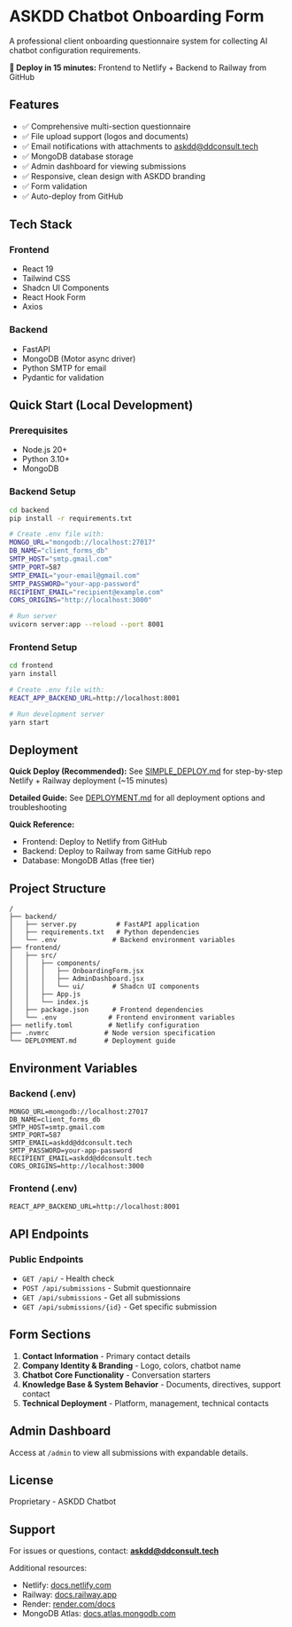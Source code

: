 # ASKDD Chatbot Onboarding Form

A professional client onboarding questionnaire system for collecting AI chatbot configuration requirements.

**🚀 Deploy in 15 minutes:** Frontend to Netlify + Backend to Railway from GitHub

## Features

- ✅ Comprehensive multi-section questionnaire
- ✅ File upload support (logos and documents)
- ✅ Email notifications with attachments to askdd@ddconsult.tech
- ✅ MongoDB database storage
- ✅ Admin dashboard for viewing submissions
- ✅ Responsive, clean design with ASKDD branding
- ✅ Form validation
- ✅ Auto-deploy from GitHub

## Tech Stack

### Frontend
- React 19
- Tailwind CSS
- Shadcn UI Components
- React Hook Form
- Axios

### Backend
- FastAPI
- MongoDB (Motor async driver)
- Python SMTP for email
- Pydantic for validation

## Quick Start (Local Development)

### Prerequisites
- Node.js 20+
- Python 3.10+
- MongoDB

### Backend Setup

```bash
cd backend
pip install -r requirements.txt

# Create .env file with:
MONGO_URL="mongodb://localhost:27017"
DB_NAME="client_forms_db"
SMTP_HOST="smtp.gmail.com"
SMTP_PORT=587
SMTP_EMAIL="your-email@gmail.com"
SMTP_PASSWORD="your-app-password"
RECIPIENT_EMAIL="recipient@example.com"
CORS_ORIGINS="http://localhost:3000"

# Run server
uvicorn server:app --reload --port 8001
```

### Frontend Setup

```bash
cd frontend
yarn install

# Create .env file with:
REACT_APP_BACKEND_URL=http://localhost:8001

# Run development server
yarn start
```

## Deployment

**Quick Deploy (Recommended):** See [SIMPLE_DEPLOY.md](SIMPLE_DEPLOY.md) for step-by-step Netlify + Railway deployment (~15 minutes)

**Detailed Guide:** See [DEPLOYMENT.md](DEPLOYMENT.md) for all deployment options and troubleshooting

**Quick Reference:**
- Frontend: Deploy to Netlify from GitHub
- Backend: Deploy to Railway from same GitHub repo  
- Database: MongoDB Atlas (free tier)

## Project Structure

```
/
├── backend/
│   ├── server.py          # FastAPI application
│   ├── requirements.txt   # Python dependencies
│   └── .env              # Backend environment variables
├── frontend/
│   ├── src/
│   │   ├── components/
│   │   │   ├── OnboardingForm.jsx
│   │   │   ├── AdminDashboard.jsx
│   │   │   └── ui/       # Shadcn UI components
│   │   ├── App.js
│   │   └── index.js
│   ├── package.json      # Frontend dependencies
│   └── .env             # Frontend environment variables
├── netlify.toml         # Netlify configuration
├── .nvmrc              # Node version specification
└── DEPLOYMENT.md       # Deployment guide
```

## Environment Variables

### Backend (.env)
```
MONGO_URL=mongodb://localhost:27017
DB_NAME=client_forms_db
SMTP_HOST=smtp.gmail.com
SMTP_PORT=587
SMTP_EMAIL=askdd@ddconsult.tech
SMTP_PASSWORD=your-app-password
RECIPIENT_EMAIL=askdd@ddconsult.tech
CORS_ORIGINS=http://localhost:3000
```

### Frontend (.env)
```
REACT_APP_BACKEND_URL=http://localhost:8001
```

## API Endpoints

### Public Endpoints
- `GET /api/` - Health check
- `POST /api/submissions` - Submit questionnaire
- `GET /api/submissions` - Get all submissions
- `GET /api/submissions/{id}` - Get specific submission

## Form Sections

1. **Contact Information** - Primary contact details
2. **Company Identity & Branding** - Logo, colors, chatbot name
3. **Chatbot Core Functionality** - Conversation starters
4. **Knowledge Base & System Behavior** - Documents, directives, support contact
5. **Technical Deployment** - Platform, management, technical contacts

## Admin Dashboard

Access at `/admin` to view all submissions with expandable details.

## License

Proprietary - ASKDD Chatbot

## Support

For issues or questions, contact: **askdd@ddconsult.tech**

Additional resources:
- Netlify: [docs.netlify.com](https://docs.netlify.com)
- Railway: [docs.railway.app](https://docs.railway.app)
- Render: [render.com/docs](https://render.com/docs)
- MongoDB Atlas: [docs.atlas.mongodb.com](https://docs.atlas.mongodb.com)